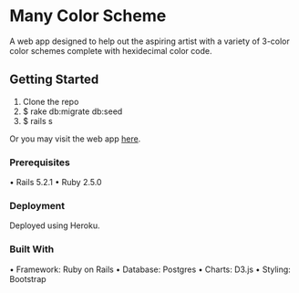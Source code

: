 # Many Color Scheme
A web app designed to help out the aspiring artist with a variety of 3-color color schemes complete with hexidecimal color code. 

## Getting Started
1. Clone the repo
2. $ rake db:migrate db:seed
3. $ rails s

Or you may visit the web app [here](https://manycolorschemes.herokuapp.com).

### Prerequisites
• Rails 5.2.1
• Ruby 2.5.0

### Deployment
Deployed using Heroku. 

### Built With
• Framework: Ruby on Rails
• Database: Postgres
• Charts: D3.js
• Styling: Bootstrap

